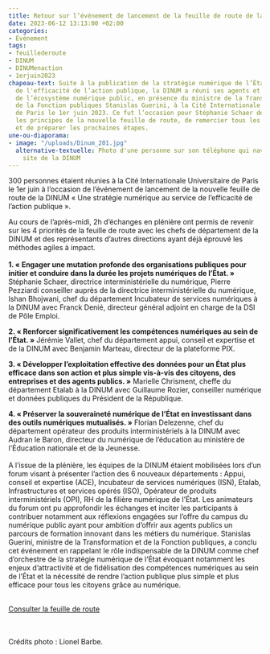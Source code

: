 ```yaml
---
title: Retour sur l’événement de lancement de la feuille de route de la DINUM
date: 2023-06-12 13:13:00 +02:00
categories:
- Événement
tags:
- feuillederoute
- DINUM
- DINUMenaction
- 1erjuin2023
chapeau-text: Suite à la publication de la stratégie numérique de l’État au service
  de l'efficacité de l’action publique, la DINUM a réuni ses agents et les membres
  de l’écosystème numérique public, en présence du ministre de la Transformation et
  de la Fonction publiques Stanislas Guerini, à la Cité Internationale Universitaire
  de Paris le 1er juin 2023. Ce fut l’occasion pour Stéphanie Schaer de réaffirmer
  les principes de la nouvelle feuille de route, de remercier tous les contributeurs
  et de préparer les prochaines étapes.
une-ou-diaporama:
- image: "/uploads/Dinum_201.jpg"
  alternative-textuelle: Photo d'une personne sur son téléphone qui navigue sur le
    site de la DINUM
---
```


300 personnes étaient réunies à la Cité Internationale Universitaire de Paris le 1er juin à l’occasion de l’événement de lancement de la nouvelle feuille de route de la DINUM « Une stratégie numérique au service de l’efficacité de l’action publique ». 

Au cours de l’après-midi, 2h d’échanges en plénière ont permis de revenir sur les 4 priorités de la feuille de route avec les chefs de département de la DINUM et des représentants d’autres directions ayant déjà éprouvé les méthodes agiles à impact. 
<br>
<br>
**1. « Engager une mutation profonde des organisations publiques pour initier et conduire dans la durée les projets numériques de l’État. »**
Stéphanie Schaer, directrice interministérielle du numérique, Pierre Pezziardi conseiller auprès de la directrice interministérielle du numérique, Ishan Bhojwani, chef du département Incubateur de services numériques à la DINUM avec Franck Denié, directeur général adjoint en charge de la DSI de Pôle Emploi.

**2. « Renforcer significativement les compétences numériques au sein de l’État. »**
Jérémie Vallet, chef du département appui, conseil et expertise et de la DINUM avec Benjamin Marteau, directeur de la plateforme PIX.

**3. « Développer l’exploitation effective des données pour un État plus efficace dans son action et plus simple vis-à-vis des citoyens, des entreprises et des agents publics. »**
Marielle Chrisment, cheffe du département Etalab à la DINUM avec Guillaume Rozier, conseiller numérique et données publiques du Président de la République.

**4. « Préserver la souveraineté numérique de l’État en investissant dans des outils numériques mutualisés. »** 
Florian Delezenne, chef du département opérateur des produits interministériels à la DINUM avec Audran le Baron, directeur du numérique de l’éducation au ministère de l'Éducation nationale et de la Jeunesse.
<br>
<br>
A l’issue de la plénière, les équipes de la DINUM étaient mobilisées lors d’un forum visant à présenter l’action des 6 nouveaux départements : Appui, conseil et expertise (ACE), Incubateur de services numériques (ISN), Etalab, Infrastructures et services opérés (ISO), Opérateur de produits interministériels (OPI), RH de la filière numérique de l’État. 
Les animateurs du forum ont pu approfondir les échanges et inciter les participants à contribuer notamment aux réflexions engagées sur l’offre du campus du numérique public ayant pour ambition d’offrir aux agents publics un parcours de formation innovant dans les métiers du numérique. 
Stanislas Guerini, ministre de la Transformation et de la Fonction publiques, a conclu cet événement en rappelant le rôle indispensable de la DINUM comme chef d’orchestre de la stratégie numérique de l’État évoquant notamment les enjeux d’attractivité et de fidélisation des compétences numériques au sein de l’État et la nécessité de rendre l’action publique plus simple et plus efficace pour tous les citoyens grâce au numérique.
<br>
<br>
<div class="lien-important"><p><a href="https://www.numerique.gouv.fr/publications/feuille-de-route-dinum/ ">Consulter la feuille de route</a></p></div>
<br>
<br>
Crédits photo : Lionel Barbe.